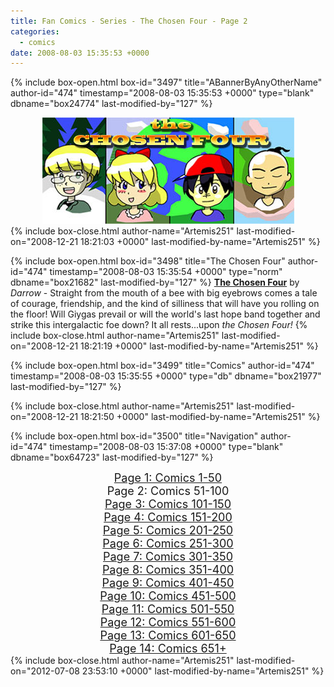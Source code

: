 ```yaml
---
title: Fan Comics - Series - The Chosen Four - Page 2
categories:
  - comics
date: 2008-08-03 15:35:53 +0000
---
```

{% include box-open.html box-id="3497" title="ABannerByAnyOtherName" author-id="474" timestamp="2008-08-03 15:35:53 +0000" type="blank" dbname="box24774" last-modified-by="127" %}
<center>
<img src="/comics/series/chosenfour/chosenfourbanner.jpg" />
</center>
{% include box-close.html author-name="Artemis251" last-modified-on="2008-12-21 18:21:03 +0000" last-modified-by-name="Artemis251" %}

{% include box-open.html box-id="3498" title="The Chosen Four" author-id="474" timestamp="2008-08-03 15:35:54 +0000" type="norm" dbname="box21682" last-modified-by="127" %}
<b><u>The Chosen Four</u></b> by <i>Darrow</i> - Straight from the mouth of a bee with big eyebrows comes a tale of courage, friendship, and the kind of silliness that will have you rolling on the floor!  Will Giygas prevail or will the world's last hope band together and strike this intergalactic foe down?  It all rests...upon <i>the Chosen Four!</i>
{% include box-close.html author-name="Artemis251" last-modified-on="2008-12-21 18:21:19 +0000" last-modified-by-name="Artemis251" %}

{% include box-open.html box-id="3499" title="Comics" author-id="474" timestamp="2008-08-03 15:35:55 +0000" type="db" dbname="box21977" last-modified-by="127" %}
<center><navigator search="`Content` LIKE 'Darrow%'" display="no" quantity="50" start="50" section="description" /><displaytor mode="twocolumnlist" /></center>
{% include box-close.html author-name="Artemis251" last-modified-on="2008-12-21 18:21:50 +0000" last-modified-by-name="Artemis251" %}

{% include box-open.html box-id="3500" title="Navigation" author-id="474" timestamp="2008-08-03 15:37:08 +0000" type="blank" dbname="box64723" last-modified-by="127" %}
<center>
<a href="http://starmen.net/comics/series/chosenfour/index.php"><font size="4">Page 1: Comics 1-50</font></a><br />
<font size="4">Page 2: Comics 51-100</font><br />
<a href="http://starmen.net/comics/series/chosenfour/index3.php"><font size="4">Page 3: Comics 101-150</font></a><br />
<a href="http://starmen.net/comics/series/chosenfour/index4.php"><font size="4">Page 4: Comics 151-200</font></a><br />
<a href="http://starmen.net/comics/series/chosenfour/index5.php"><font size="4">Page 5: Comics 201-250</font></a><br />
<a href="http://starmen.net/comics/series/chosenfour/index6.php"><font size="4">Page 6: Comics 251-300</font></a><br />
<a href="http://starmen.net/comics/series/chosenfour/index7.php"><font size="4">Page 7: Comics 301-350</font></a>
<br /><a href="http://starmen.net/comics/series/chosenfour/index8.php"><font size="4">Page 8: Comics 351-400</font></a>
<br /><a href="http://starmen.net/comics/series/chosenfour/index9.php"><font size="4">Page 9: Comics 401-450</font></a>
<br /><a href="http://starmen.net/comics/series/chosenfour/index10.php"><font size="4">Page 10: Comics 451-500</font></a>
<br /><a href="http://starmen.net/comics/series/chosenfour/index11.php"><font size="4">Page 11: Comics 501-550</font></a>
<br /><a href="http://starmen.net/comics/series/chosenfour/index12.php"><font size="4">Page 12: Comics 551-600</font></a>
<br /><a href="http://starmen.net/comics/series/chosenfour/index13.php"><font size="4">Page 13: Comics 601-650</font></a>
<br /><a href="http://starmen.net/comics/series/chosenfour/index14.php"><font size="4">Page 14: Comics 651+</font></a>
<!--
<br /><a href="http://starmen.net/comics/series/chosenfour/index10.php"><font size="4">Page 10: Comics 301+</font></a>
-->
</center>
{% include box-close.html author-name="Artemis251" last-modified-on="2012-07-08 23:53:10 +0000" last-modified-by-name="Artemis251" %}
